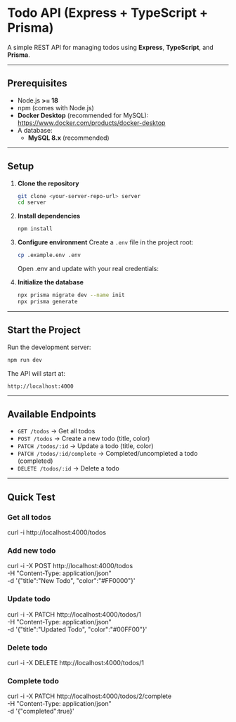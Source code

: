 # Todo API (Express + TypeScript + Prisma)

A simple REST API for managing todos using **Express**, **TypeScript**, and **Prisma**.

---

## Prerequisites

- Node.js **>= 18**
- npm (comes with Node.js)
- **Docker Desktop** (recommended for MySQL): https://www.docker.com/products/docker-desktop
- A database:
  - **MySQL 8.x** (recommended)

---

## Setup

1. **Clone the repository**

   ```bash
   git clone <your-server-repo-url> server
   cd server
   ```

2. **Install dependencies**

   ```bash
   npm install
   ```

3. **Configure environment**
   Create a `.env` file in the project root:

   ```bash
   cp .example.env .env
   ```
   
   Open .env and update with your real credentials:

4. **Initialize the database**

   ```bash
   npx prisma migrate dev --name init
   npx prisma generate
   ```

---

## Start the Project

Run the development server:

```bash
npm run dev
```

The API will start at:

```
http://localhost:4000
```

---

## Available Endpoints

- `GET /todos` → Get all todos
- `POST /todos` → Create a new todo (title, color)
- `PATCH /todos/:id` → Update a todo (title, color)
- `PATCH /todos/:id/complete` → Completed/uncompleted a todo (completed)
- `DELETE /todos/:id` → Delete a todo

---

## Quick Test

### Get all todos

curl -i http://localhost:4000/todos

### Add new todo

curl -i -X POST http://localhost:4000/todos \
 -H "Content-Type: application/json" \
 -d '{"title":"New Todo", "color":"#FF0000"}'

### Update todo

curl -i -X PATCH http://localhost:4000/todos/1 \
 -H "Content-Type: application/json" \
 -d '{"title":"Updated Todo", "color":"#00FF00"}'

### Delete todo

curl -i -X DELETE http://localhost:4000/todos/1

### Complete todo

curl -i -X PATCH http://localhost:4000/todos/2/complete \
 -H "Content-Type: application/json" \
 -d '{"completed":true}'
